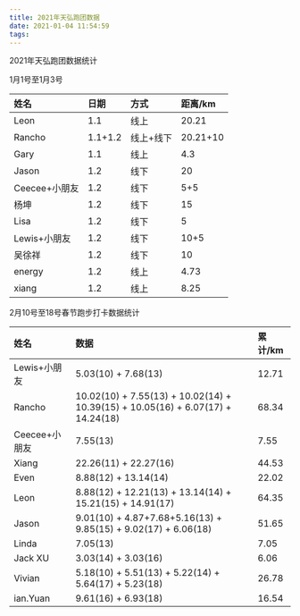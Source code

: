 ```yaml
---
title: 2021年天弘跑团数据
date: 2021-01-04 11:54:59
tags:
---
```


2021年天弘跑团数据统计

1月1号至1月3号

| 姓名 | 日期 | 方式 | 距离/km |
| :--- | :--- | :--- | :--- |
| Leon | 1.1 | 线上 | 20.21 |
| Rancho | 1.1+1.2 | 线上+线下 | 20.21+10 |
| Gary | 1.1 | 线上 | 4.3 |
| Jason | 1.2 | 线下 | 20 |
| Ceecee+小朋友 | 1.2 | 线下 | 5+5 |
| 杨坤 | 1.2 | 线下 | 15 |
| Lisa | 1.2 | 线下 | 5 |
| Lewis+小朋友 | 1.2 | 线下 | 10+5 |
| 吴徐祥 | 1.2 | 线下 | 10 | 
| energy | 1.2 | 线上 | 4.73 |
| xiang | 1.2 | 线上 | 8.25 |

2月10号至18号春节跑步打卡数据统计

| 姓名 | 数据 | 累计/km |
| :--- | :--- | :--- |
| Lewis+小朋友 | 5.03(10) + 7.68(13) | 12.71 |
| Rancho | 10.02(10) + 7.55(13) + 10.02(14) + 10.39(15) + 10.05(16) + 6.07(17) + 14.24(18) | 68.34 |
| Ceecee+小朋友 | 7.55(13) | 7.55 |
| Xiang | 22.26(11) + 22.27(16)| 44.53 |
| Even | 8.88(12) + 13.14(14) | 22.02 |
| Leon | 8.88(12) + 12.21(13) + 13.14(14) + 15.21(15) + 14.91(17) | 64.35 |
| Jason | 9.01(10) + 4.87+7.68+5.16(13) + 9.85(15) + 9.02(17) + 6.06(18) | 51.65 |
| Linda | 7.05(13) | 7.05 |
| Jack XU | 3.03(14) + 3.03(16) | 6.06 |
| Vivian | 5.18(10) + 5.51(13) + 5.22(14) + 5.64(17) + 5.23(18) | 26.78 |
| ian.Yuan | 9.61(16) + 6.93(18) | 16.54 |

